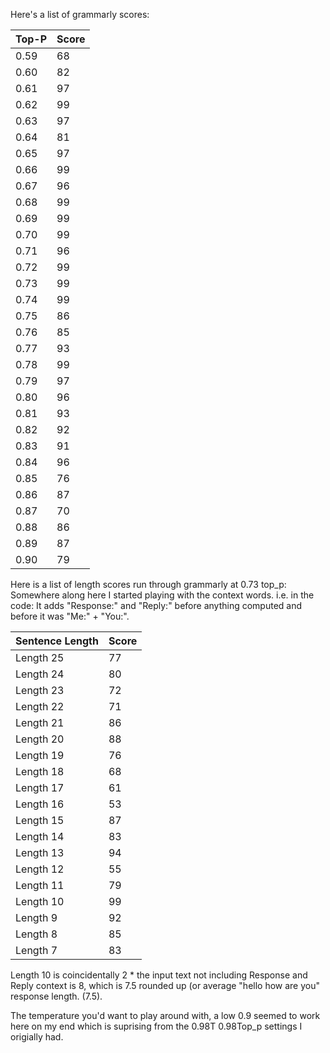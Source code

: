 Here's a list of grammarly scores:

Top-P | Score
------------- | -------------
0.59 | 68
0.60 | 82
0.61 | 97
0.62 | 99
0.63 | 97
0.64 | 81
0.65 | 97
0.66 | 99
0.67 | 96
0.68 | 99
0.69 | 99
0.70 | 99
0.71 | 96
0.72 | 99
0.73 | 99
0.74 | 99
0.75 | 86
0.76 | 85
0.77 | 93
0.78 | 99
0.79 | 97
0.80 | 96
0.81 | 93
0.82 | 92
0.83 | 91
0.84 | 96
0.85 | 76
0.86 | 87
0.87 | 70
0.88 | 86
0.89 | 87
0.90 | 79


Here is a list of length scores run through grammarly at 0.73 top_p:
Somewhere along here I started playing with the context words. i.e. in the code: It adds "Response:" and "Reply:" before anything computed and before it was "Me:" + "You:".

Sentence Length | Score
------------- | -------------
Length 25 | 77
Length 24 | 80
Length 23 | 72
Length 22 | 71
Length 21 | 86
Length 20 | 88
Length 19 | 76
Length 18 | 68
Length 17 | 61
Length 16 | 53
Length 15 | 87
Length 14 | 83
Length 13 | 94
Length 12 | 55
Length 11 | 79
Length 10 | 99
Length 9 | 92
Length 8 | 85
Length 7 | 83

Length 10 is coincidentally 2 * the input text not including Response and Reply context is 8, which is 7.5 rounded up (or average "hello how are you" response length. (7.5).

The temperature you'd want to play around with, a low 0.9 seemed to work here on my end which is suprising from the 0.98T 0.98Top_p settings I origially had.
